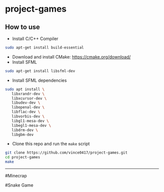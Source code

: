 # project-games

## How to use
 - Install C/C++ Compiler
 ```bash
 sudo apt-get install build-essential
 ```
 - Download and install CMake: https://cmake.org/download/
 - Install SFML
 ```bash
 sudo apt-get install libsfml-dev
 ```
 - Install SFML dependencies
 ```bash
 sudo apt install \
    libxrandr-dev \
    libxcursor-dev \
    libudev-dev \
    libopenal-dev \
    libflac-dev \
    libvorbis-dev \
    libgl1-mesa-dev \
    libegl1-mesa-dev \
    libdrm-dev \
    libgbm-dev
 ```
 - Clone this repo and run the `make` script
 ```bash
 git clone https://github.com/vince0417/project-games.git
 cd project-games
 make
```
----
#Minecrap



#Snake Game


